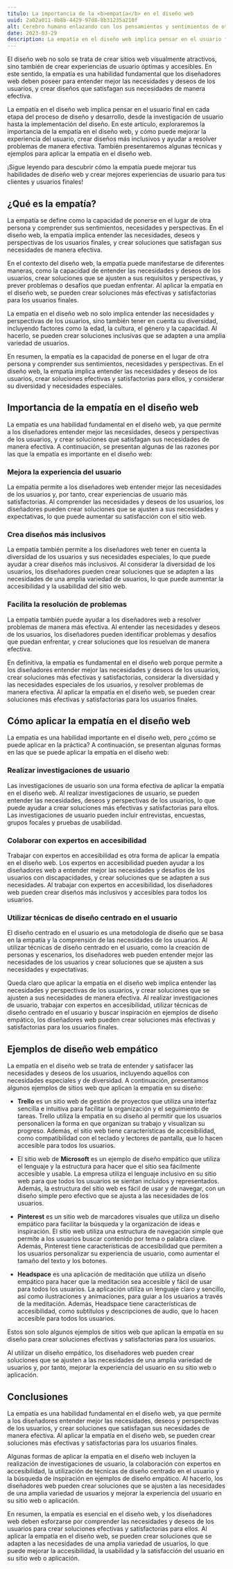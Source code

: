 ```yaml
---
titulo: La importancia de la <b>empatía</b> en el diseño web
uuid: 2a02a011-8b8b-4429-97d8-8b31235a210f
alt: Cerebro humano enlazando con los pensamientos y sentimientos de otros seres humanos
date: 2023-03-29
description: La empatía en el diseño web implica pensar en el usuario final en cada etapa del proceso de diseño y desarrollo.
---
```


El diseño web no solo se trata de crear sitios web visualmente atractivos, sino también de crear experiencias de usuario óptimas y accesibles. En este sentido, la empatía es una habilidad fundamental que los diseñadores web deben poseer para entender mejor las necesidades y deseos de los usuarios, y crear diseños que satisfagan sus necesidades de manera efectiva.

La empatía en el diseño web implica pensar en el usuario final en cada etapa del proceso de diseño y desarrollo, desde la investigación de usuario hasta la implementación del diseño. En este artículo, exploraremos la importancia de la empatía en el diseño web, y cómo puede mejorar la experiencia del usuario, crear diseños más inclusivos y ayudar a resolver problemas de manera efectiva. También presentaremos algunas técnicas y ejemplos para aplicar la empatía en el diseño web.

¡Sigue leyendo para descubrir cómo la empatía puede mejorar tus habilidades de diseño web y crear mejores experiencias de usuario para tus clientes y usuarios finales!

## ¿Qué es la empatía?

La empatía se define como la capacidad de ponerse en el lugar de otra persona y comprender sus sentimientos, necesidades y perspectivas. En el diseño web, la empatía implica entender las necesidades, deseos y perspectivas de los usuarios finales, y crear soluciones que satisfagan sus necesidades de manera efectiva.

En el contexto del diseño web, la empatía puede manifestarse de diferentes maneras, como la capacidad de entender las necesidades y deseos de los usuarios, crear soluciones que se ajusten a sus requisitos y perspectivas, y prever problemas o desafíos que puedan enfrentar. Al aplicar la empatía en el diseño web, se pueden crear soluciones más efectivas y satisfactorias para los usuarios finales.

La empatía en el diseño web no solo implica entender las necesidades y perspectivas de los usuarios, sino también tener en cuenta su diversidad, incluyendo factores como la edad, la cultura, el género y la capacidad. Al hacerlo, se pueden crear soluciones inclusivas que se adapten a una amplia variedad de usuarios.

En resumen, la empatía es la capacidad de ponerse en el lugar de otra persona y comprender sus sentimientos, necesidades y perspectivas. En el diseño web, la empatía implica entender las necesidades y deseos de los usuarios, crear soluciones efectivas y satisfactorias para ellos, y considerar su diversidad y necesidades especiales.

## Importancia de la empatía en el diseño web

La empatía es una habilidad fundamental en el diseño web, ya que permite a los diseñadores entender mejor las necesidades, deseos y perspectivas de los usuarios, y crear soluciones que satisfagan sus necesidades de manera efectiva. A continuación, se presentan algunas de las razones por las que la empatía es importante en el diseño web:

### Mejora la experiencia del usuario

La empatía permite a los diseñadores web entender mejor las necesidades de los usuarios y, por tanto, crear experiencias de usuario más satisfactorias. Al comprender las necesidades y deseos de los usuarios, los diseñadores pueden crear soluciones que se ajusten a sus necesidades y expectativas, lo que puede aumentar su satisfacción con el sitio web.

### Crea diseños más inclusivos

La empatía también permite a los diseñadores web tener en cuenta la diversidad de los usuarios y sus necesidades especiales, lo que puede ayudar a crear diseños más inclusivos. Al considerar la diversidad de los usuarios, los diseñadores pueden crear soluciones que se adapten a las necesidades de una amplia variedad de usuarios, lo que puede aumentar la accesibilidad y la usabilidad del sitio web.

### Facilita la resolución de problemas

La empatía también puede ayudar a los diseñadores web a resolver problemas de manera más efectiva. Al entender las necesidades y deseos de los usuarios, los diseñadores pueden identificar problemas y desafíos que puedan enfrentar, y crear soluciones que los resuelvan de manera efectiva.

En definitiva, la empatía es fundamental en el diseño web porque permite a los diseñadores entender mejor las necesidades y deseos de los usuarios, crear soluciones más efectivas y satisfactorias, considerar la diversidad y las necesidades especiales de los usuarios, y resolver problemas de manera efectiva. Al aplicar la empatía en el diseño web, se pueden crear soluciones más efectivas y satisfactorias para los usuarios finales.

## Cómo aplicar la empatía en el diseño web

La empatía es una habilidad importante en el diseño web, pero ¿cómo se puede aplicar en la práctica? A continuación, se presentan algunas formas en las que se puede aplicar la empatía en el diseño web:

### Realizar investigaciones de usuario

Las investigaciones de usuario son una forma efectiva de aplicar la empatía en el diseño web. Al realizar investigaciones de usuario, se pueden entender las necesidades, deseos y perspectivas de los usuarios, lo que puede ayudar a crear soluciones más efectivas y satisfactorias para ellos. Las investigaciones de usuario pueden incluir entrevistas, encuestas, grupos focales y pruebas de usabilidad.

### Colaborar con expertos en accesibilidad

Trabajar con expertos en accesibilidad es otra forma de aplicar la empatía en el diseño web. Los expertos en accesibilidad pueden ayudar a los diseñadores web a entender mejor las necesidades y desafíos de los usuarios con discapacidades, y crear soluciones que se adapten a sus necesidades. Al trabajar con expertos en accesibilidad, los diseñadores web pueden crear diseños más inclusivos y accesibles para todos los usuarios.

### Utilizar técnicas de diseño centrado en el usuario

El diseño centrado en el usuario es una metodología de diseño que se basa en la empatía y la comprensión de las necesidades de los usuarios. Al utilizar técnicas de diseño centrado en el usuario, como la creación de personas y escenarios, los diseñadores web pueden entender mejor las necesidades de los usuarios y crear soluciones que se ajusten a sus necesidades y expectativas.

Queda claro que aplicar la empatía en el diseño web implica entender las necesidades y perspectivas de los usuarios, y crear soluciones que se ajusten a sus necesidades de manera efectiva. Al realizar investigaciones de usuario, trabajar con expertos en accesibilidad, utilizar técnicas de diseño centrado en el usuario y buscar inspiración en ejemplos de diseño empático, los diseñadores web pueden crear soluciones más efectivas y satisfactorias para los usuarios finales.

## Ejemplos de diseño web empático

La empatía en el diseño web se trata de entender y satisfacer las necesidades y deseos de los usuarios, incluyendo aquellos con necesidades especiales y de diversidad. A continuación, presentamos algunos ejemplos de sitios web que aplican la empatía en su diseño:

- **Trello** es un sitio web de gestión de proyectos que utiliza una interfaz sencilla e intuitiva para facilitar la organización y el seguimiento de tareas. Trello utiliza la empatía en su diseño al permitir que los usuarios personalicen la forma en que organizan su trabajo y visualizan su progreso. Además, el sitio web tiene características de accesibilidad, como compatibilidad con el teclado y lectores de pantalla, que lo hacen accesible para todos los usuarios.

- El sitio web de **Microsoft** es un ejemplo de diseño empático que utiliza el lenguaje y la estructura para hacer que el sitio sea fácilmente accesible y usable. La empresa utiliza el lenguaje inclusivo en su sitio web para que todos los usuarios se sientan incluidos y representados. Además, la estructura del sitio web es fácil de usar y de navegar, con un diseño simple pero efectivo que se ajusta a las necesidades de los usuarios.

- **Pinterest** es un sitio web de marcadores visuales que utiliza un diseño empático para facilitar la búsqueda y la organización de ideas e inspiración. El sitio web utiliza una estructura de navegación simple que permite a los usuarios buscar contenido por tema o palabra clave. Además, Pinterest tiene características de accesibilidad que permiten a los usuarios personalizar su experiencia de usuario, como aumentar el tamaño del texto y los botones.

- **Headspace** es una aplicación de meditación que utiliza un diseño empático para hacer que la meditación sea accesible y fácil de usar para todos los usuarios. La aplicación utiliza un lenguaje claro y sencillo, así como ilustraciones y animaciones, para guiar a los usuarios a través de la meditación. Además, Headspace tiene características de accesibilidad, como subtítulos y descripciones de audio, que lo hacen accesible para todos los usuarios.

Estos son solo algunos ejemplos de sitios web que aplican la empatía en su diseño para crear soluciones efectivas y satisfactorias para los usuarios.

Al utilizar un diseño empático, los diseñadores web pueden crear soluciones que se ajusten a las necesidades de una amplia variedad de usuarios y, por tanto, mejorar la experiencia del usuario en su sitio web o aplicación.

## Conclusiones

La empatía es una habilidad fundamental en el diseño web, ya que permite a los diseñadores entender mejor las necesidades, deseos y perspectivas de los usuarios, y crear soluciones que satisfagan sus necesidades de manera efectiva. Al aplicar la empatía en el diseño web, se pueden crear soluciones más efectivas y satisfactorias para los usuarios finales.

Algunas formas de aplicar la empatía en el diseño web incluyen la realización de investigaciones de usuario, la colaboración con expertos en accesibilidad, la utilización de técnicas de diseño centrado en el usuario y la búsqueda de inspiración en ejemplos de diseño empático. Al hacerlo, los diseñadores web pueden crear soluciones que se ajusten a las necesidades de una amplia variedad de usuarios y mejorar la experiencia del usuario en su sitio web o aplicación.

En resumen, la empatía es esencial en el diseño web, y los diseñadores web deben esforzarse por comprender las necesidades y deseos de los usuarios para crear soluciones efectivas y satisfactorias para ellos. Al aplicar la empatía en el diseño web, se pueden crear soluciones que se adapten a las necesidades de una amplia variedad de usuarios, lo que puede mejorar la accesibilidad, la usabilidad y la satisfacción del usuario en su sitio web o aplicación.
